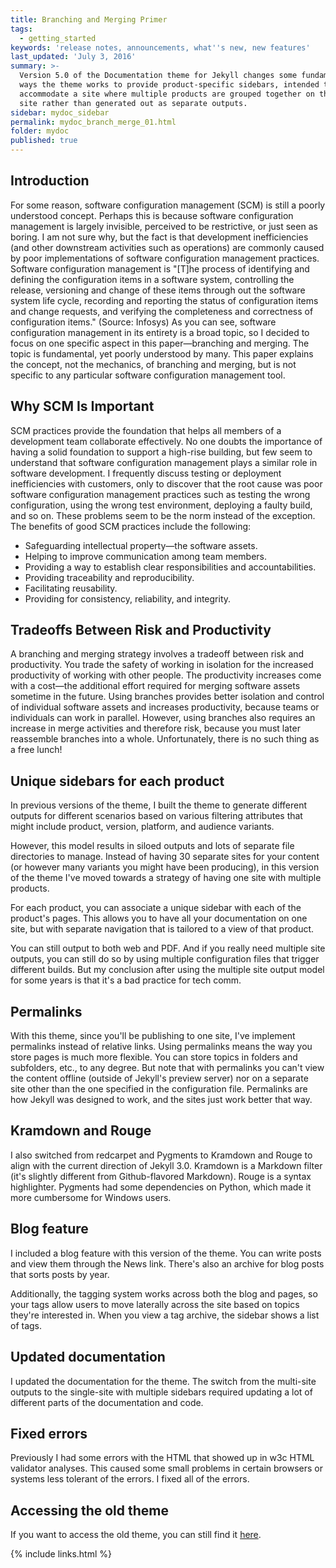 ```yaml
---
title: Branching and Merging Primer
tags:
  - getting_started
keywords: 'release notes, announcements, what''s new, new features'
last_updated: 'July 3, 2016'
summary: >-
  Version 5.0 of the Documentation theme for Jekyll changes some fundamental
  ways the theme works to provide product-specific sidebars, intended to
  accommodate a site where multiple products are grouped together on the same
  site rather than generated out as separate outputs.
sidebar: mydoc_sidebar
permalink: mydoc_branch_merge_01.html
folder: mydoc
published: true
---
```


## Introduction
For some reason, software configuration management (SCM) is still a poorly understood concept. Perhaps this is because software configuration management is largely invisible, perceived to be restrictive, or just seen as boring.
I am not sure why, but the fact is that development inefficiencies (and other downstream activities such as operations) are commonly caused by poor implementations of software configuration management practices.
Software configuration management is "[T]he process of identifying and defining the configuration items in a software system, controlling the release, versioning and change of these items through out the software system life cycle, recording and reporting the status of configuration items and change requests, and verifying the completeness and correctness of configuration items." (Source: Infosys)
As you can see, software configuration management in its entirety is a broad topic, so I decided to focus on one specific aspect in this paper—branching and merging. The topic is fundamental, yet poorly understood by many.
This paper explains the concept, not the mechanics, of branching and merging, but is not specific to any particular software configuration management tool.

## Why SCM Is Important
SCM practices provide the foundation that helps all members of a development team collaborate effectively. No one doubts the importance of having a solid foundation to support a high-rise building, but few seem to understand that software configuration management plays a similar role in software development.
I frequently discuss testing or deployment inefficiencies with customers, only to discover that the root cause was poor software configuration management practices such as testing the wrong configuration, using the wrong test environment, deploying a faulty build, and so on. These problems seem to be the norm instead of the exception.
The benefits of good SCM practices include the following:

- Safeguarding intellectual property—the software assets.
- Helping to improve communication among team members.
- Providing a way to establish clear responsibilities and accountabilities.
- Providing traceability and reproducibility.
- Facilitating reusability.
- Providing for consistency, reliability, and integrity.

## Tradeoffs Between Risk and Productivity

A branching and merging strategy involves a tradeoff between risk and productivity. You trade the safety of working in isolation for the increased productivity of working with other people. The productivity increases come with a cost—the additional effort required for merging software assets sometime in the future.
Using branches provides better isolation and control of individual software assets and increases productivity, because teams or individuals can work in parallel. However, using branches also requires an increase in merge activities and therefore risk, because you must later reassemble branches into a whole.
Unfortunately, there is no such thing as a free lunch!

## Unique sidebars for each product

In previous versions of the theme, I built the theme to generate different outputs for different scenarios based on various filtering attributes that might include product, version, platform, and audience variants.

However, this model results in siloed outputs and lots of separate file directories to manage. Instead of having 30 separate sites for your content (or however many variants you might have been producing), in this version of the theme I've moved towards a strategy of having one site with multiple products.

For each product, you can associate a unique sidebar with each of the product's pages. This allows you to have all your documentation on one site, but with separate navigation that is tailored to a view of that product.

You can still output to both web and PDF. And if you really need multiple site outputs, you can still do so by using multiple configuration files that trigger different builds. But my conclusion after using the multiple site output model for some years is that it's a bad practice for tech comm.

## Permalinks

With this theme, since you'll be publishing to one site, I've implement permalinks instead of relative links. Using permalinks means the way you store pages is much more flexible. You can store topics in folders and subfolders, etc., to any degree. But note that with permalinks you can't view the content offline (outside of Jekyll's preview server) nor on a separate site other than the one specified in the configuration file. Permalinks are how Jekyll was designed to work, and the sites just work better that way.

## Kramdown and Rouge

I also switched from redcarpet and Pygments to Kramdown and Rouge to align with the current direction of Jekyll 3.0. Kramdown is a Markdown filter (it's slightly different from Github-flavored Markdown). Rouge is a syntax highlighter. Pygments had some dependencies on Python, which made it more cumbersome for Windows users.

## Blog feature

I included a blog feature with this version of the theme. You can write posts and view them through the News link. There's also an archive for blog posts that sorts posts by year.

Additionally, the tagging system works across both the blog and pages, so your tags allow users to move laterally across the site based on topics they're interested in. When you view a tag archive, the sidebar shows a list of tags.

## Updated documentation

I updated the documentation for  the theme. The switch from the multi-site outputs to the single-site with multiple sidebars required updating a lot of different parts of the documentation and code.

## Fixed errors

Previously I had some errors with the HTML that showed up in w3c HTML validator analyses. This caused some small problems in certain browsers or systems less tolerant of the errors. I fixed all of the errors.

## Accessing the old theme

If you want to access the old theme, you can still find it [here](https://github.com/tomjohnson1492/jekylldoctheme-separate-outputs).

{% include links.html %}
